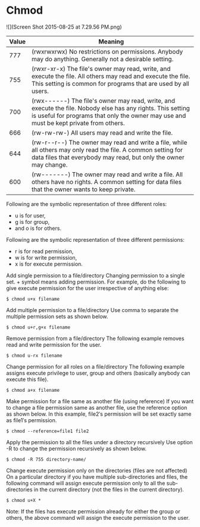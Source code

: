# Chmod

![](Screen Shot 2015-08-25 at 7.29.56 PM.png)

|Value	|Meaning
|--     | --
|777|(rwxrwxrwx) No restrictions on permissions. Anybody may do anything. Generally not a desirable setting.
|755|(rwxr-xr-x) The file's owner may read, write, and execute the file. All others may read and execute the file. This setting is common for programs that are used by all users.
|700|(rwx------) The file's owner may read, write, and execute the file. Nobody else has any rights. This setting is useful for programs that only the owner may use and must be kept private from others.
|666|(rw-rw-rw-) All users may read and write the file.
|644|(rw-r--r--) The owner may read and write a file, while all others may only read the file. A common setting for data files that everybody may read, but only the owner may change.
|600|(rw-------) The owner may read and write a file. All others have no rights. A common setting for data files that the owner wants to keep private.

Following are the symbolic representation of three different roles:
* u is for user,
* g is for group,
* and o is for others.

Following are the symbolic representation of three different permissions:
* r is for read permission,
* w is for write permission,
* x is for execute permission.

Add single permission to a file/directory
Changing permission to a single set. + symbol means adding permission. For example, do the following to give execute permission for the user irrespective of anything else:
```
$ chmod u+x filename
```

Add multiple permission to a file/directory
Use comma to separate the multiple permission sets as shown below.
```
$ chmod u+r,g+x filename
```

Remove permission from a file/directory
The following example removes read and write permission for the user.
```
$ chmod u-rx filename
```

Change permission for all roles on a file/directory
The following example assigns execute privilege to user, group and others (basically anybody can execute this file).
```
$ chmod a+x filename
```

Make permission for a file same as another file (using reference)
If you want to change a file permission same as another file, use the reference option as shown below. In this example, file2′s permission will be set exactly same as file1′s permission.
```
$ chmod --reference=file1 file2
```

Apply the permission to all the files under a directory
recursively
Use option -R to change the permission recursively as shown below.
```
$ chmod -R 755 directory-name/
```

Change execute permission only on the directories (files are not affected)
On a particular directory if you have multiple sub-directories and files, the following command will assign execute permission only to all the sub-directories in the current directory (not the files in the current directory).
```
$ chmod u+X *
```

Note: If the files has execute permission already for either the group or others, the above command will assign the execute permission to the user.
